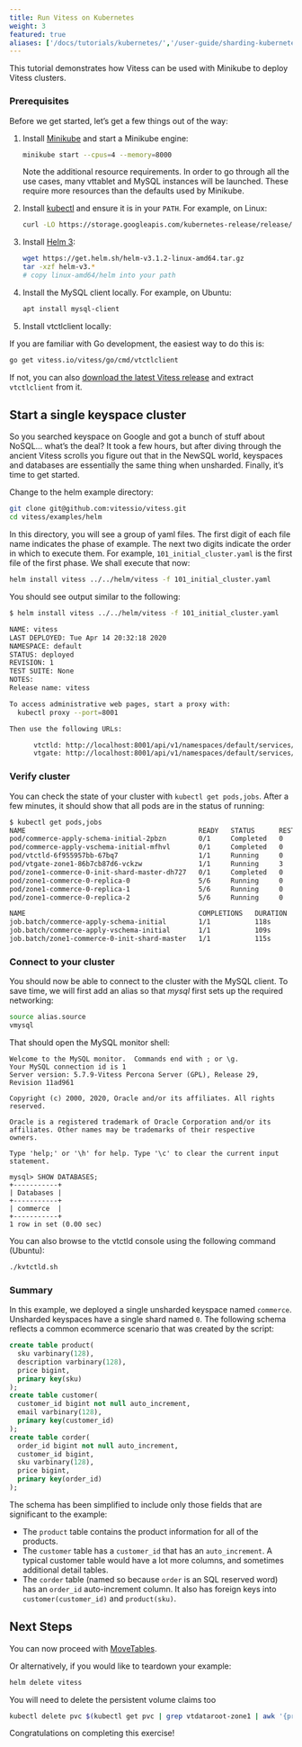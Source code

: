 ```yaml
---
title: Run Vitess on Kubernetes
weight: 3
featured: true
aliases: ['/docs/tutorials/kubernetes/','/user-guide/sharding-kubernetes.html', '/docs/get-started/scaleway/']
---
```


This tutorial demonstrates how Vitess can be used with Minikube to deploy Vitess clusters.

### Prerequisites

Before we get started, let’s get a few things out of the way:

1. Install [Minikube](https://kubernetes.io/docs/tasks/tools/install-minikube/) and start a Minikube engine:

    ```bash
    minikube start --cpus=4 --memory=8000
    ```

    Note the additional resource requirements. In order to go through all the use cases, many vttablet and MySQL instances will be launched. These require more resources than the defaults used by Minikube.

1. Install [kubectl](https://kubernetes.io/docs/tasks/tools/install-kubectl/) and ensure it is in your `PATH`. For example, on Linux:

    ```bash
    curl -LO https://storage.googleapis.com/kubernetes-release/release/`curl -s https://storage.googleapis.com/kubernetes-release/release/stable.txt`/bin/linux/amd64/kubectl
    ```

1. Install [Helm 3](https://helm.sh/):

    ```bash
    wget https://get.helm.sh/helm-v3.1.2-linux-amd64.tar.gz
    tar -xzf helm-v3.*
    # copy linux-amd64/helm into your path
    ```

1. Install the MySQL client locally. For example, on Ubuntu:

    ```bash
    apt install mysql-client
    ```

1. Install vtctlclient locally:

If you are familiar with Go development, the easiest way to do this is:
```bash
go get vitess.io/vitess/go/cmd/vtctlclient
```

If not, you can also [download the latest Vitess release](https://github.com/vitessio/vitess/releases) and extract `vtctlclient` from it.

## Start a single keyspace cluster

So you searched keyspace on Google and got a bunch of stuff about NoSQL… what’s the deal? It took a few hours, but after diving through the ancient Vitess scrolls you figure out that in the NewSQL world, keyspaces and databases are essentially the same thing when unsharded. Finally, it’s time to get started.

Change to the helm example directory:

```sh
git clone git@github.com:vitessio/vitess.git
cd vitess/examples/helm
```

In this directory, you will see a group of yaml files. The first digit of each file name indicates the phase of example. The next two digits indicate the order in which to execute them. For example, `101_initial_cluster.yaml` is the first file of the first phase. We shall execute that now:

```sh
helm install vitess ../../helm/vitess -f 101_initial_cluster.yaml
```

You should see output similar to the following:

```sh
$ helm install vitess ../../helm/vitess -f 101_initial_cluster.yaml

NAME: vitess
LAST DEPLOYED: Tue Apr 14 20:32:18 2020
NAMESPACE: default
STATUS: deployed
REVISION: 1
TEST SUITE: None
NOTES:
Release name: vitess

To access administrative web pages, start a proxy with:
  kubectl proxy --port=8001

Then use the following URLs:

      vtctld: http://localhost:8001/api/v1/namespaces/default/services/vtctld:web/proxy/app/
      vtgate: http://localhost:8001/api/v1/namespaces/default/services/vtgate-zone1:web/proxy/

```

### Verify cluster

You can check the state of your cluster with `kubectl get pods,jobs`. After a few minutes, it should show that all pods are in the status of running:

```sh
$ kubectl get pods,jobs
NAME                                           READY   STATUS      RESTARTS   AGE
pod/commerce-apply-schema-initial-2pbzn        0/1     Completed   0          2m44s
pod/commerce-apply-vschema-initial-mfhvl       0/1     Completed   0          2m44s
pod/vtctld-6f955957bb-67bq7                    1/1     Running     0          2m44s
pod/vtgate-zone1-86b7cb87d6-vckzw              1/1     Running     3          2m44s
pod/zone1-commerce-0-init-shard-master-dh727   0/1     Completed   0          2m44s
pod/zone1-commerce-0-replica-0                 5/6     Running     0          2m44s
pod/zone1-commerce-0-replica-1                 5/6     Running     0          2m44s
pod/zone1-commerce-0-replica-2                 5/6     Running     0          2m44s

NAME                                           COMPLETIONS   DURATION   AGE
job.batch/commerce-apply-schema-initial        1/1           118s       2m44s
job.batch/commerce-apply-vschema-initial       1/1           109s       2m44s
job.batch/zone1-commerce-0-init-shard-master   1/1           115s       2m44s
```

### Connect to your cluster

You should now be able to connect to the cluster with the MySQL client. To save time, we will first add an alias so that _mysql_ first sets up the required networking:

```sh
source alias.source
vmysql
```

That should open the MySQL monitor shell:

```text
Welcome to the MySQL monitor.  Commands end with ; or \g.
Your MySQL connection id is 1
Server version: 5.7.9-Vitess Percona Server (GPL), Release 29, Revision 11ad961

Copyright (c) 2000, 2020, Oracle and/or its affiliates. All rights reserved.

Oracle is a registered trademark of Oracle Corporation and/or its
affiliates. Other names may be trademarks of their respective
owners.

Type 'help;' or '\h' for help. Type '\c' to clear the current input statement.

mysql> SHOW DATABASES;
+-----------+
| Databases |
+-----------+
| commerce  |
+-----------+
1 row in set (0.00 sec)
```

You can also browse to the vtctld console using the following command (Ubuntu):

``` sh
./kvtctld.sh
```

### Summary

In this example, we deployed a single unsharded keyspace named `commerce`. Unsharded keyspaces have a single shard named `0`. The following schema reflects a common ecommerce scenario that was created by the script:

``` sql
create table product(
  sku varbinary(128),
  description varbinary(128),
  price bigint,
  primary key(sku)
);
create table customer(
  customer_id bigint not null auto_increment,
  email varbinary(128),
  primary key(customer_id)
);
create table corder(
  order_id bigint not null auto_increment,
  customer_id bigint,
  sku varbinary(128),
  price bigint,
  primary key(order_id)
);
```

The schema has been simplified to include only those fields that are significant to the example:

* The `product` table contains the product information for all of the products.
* The `customer` table has a `customer_id` that has an `auto_increment`. A typical customer table would have a lot more columns, and sometimes additional detail tables.
* The `corder` table (named so because `order` is an SQL reserved word) has an `order_id` auto-increment column. It also has foreign keys into `customer(customer_id)` and `product(sku)`.

## Next Steps

You can now proceed with [MoveTables](../../user-guides/move-tables).

Or alternatively, if you would like to teardown your example:

```sh
helm delete vitess
```

You will need to delete the persistent volume claims too

```sh
kubectl delete pvc $(kubectl get pvc | grep vtdataroot-zone1 | awk '{print $1}')
```

Congratulations on completing this exercise!